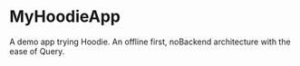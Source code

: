 MyHoodieApp
===========

A demo app trying Hoodie. An offline first, noBackend architecture with the ease of Query.
